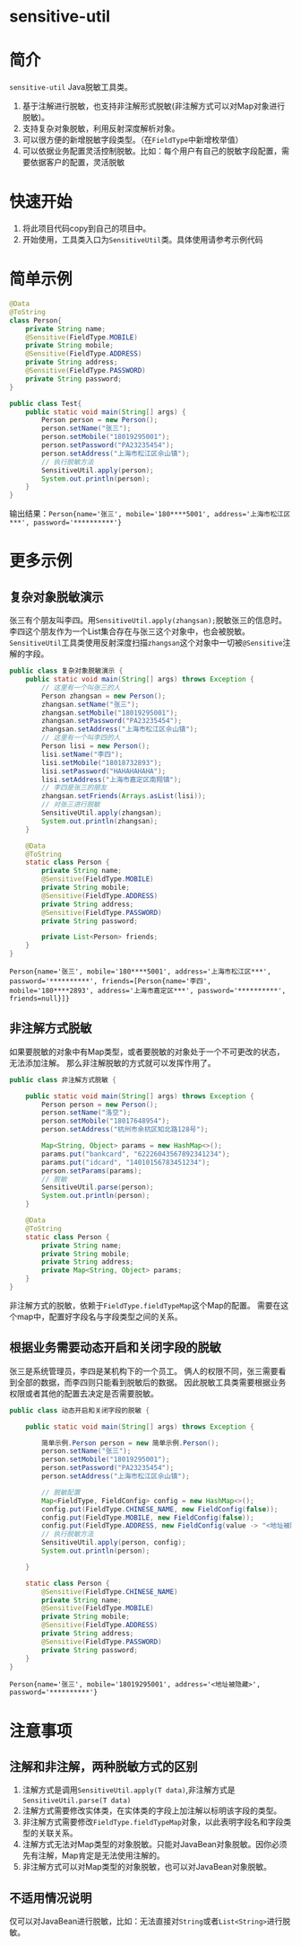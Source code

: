 # sensitive-util

# 简介

`sensitive-util` Java脱敏工具类。

1. 基于注解进行脱敏，也支持非注解形式脱敏(非注解方式可以对Map对象进行脱敏)。
2. 支持复杂对象脱敏，利用反射深度解析对象。
3. 可以很方便的新增脱敏字段类型。（在`FieldType`中新增枚举值）
4. 可以依据业务配置灵活控制脱敏。比如：每个用户有自己的脱敏字段配置，需要依据客户的配置，灵活脱敏

# 快速开始
1. 将此项目代码copy到自己的项目中。
2. 开始使用，工具类入口为`SensitiveUtil`类。具体使用请参考示例代码

# 简单示例
```java
@Data
@ToString
class Person{
    private String name;
    @Sensitive(FieldType.MOBILE)
    private String mobile;
    @Sensitive(FieldType.ADDRESS)
    private String address;
    @Sensitive(FieldType.PASSWORD)
    private String password;
}

public class Test{
    public static void main(String[] args) {
        Person person = new Person();
        person.setName("张三");
        person.setMobile("18019295001");
        person.setPassword("PA23235454");
        person.setAddress("上海市松江区佘山镇");
        // 执行脱敏方法
        SensitiveUtil.apply(person);
        System.out.println(person);
    }
}
```
输出结果：`Person{name='张三', mobile='180****5001', address='上海市松江区***', password='**********'}`


# 更多示例

## 复杂对象脱敏演示
张三有个朋友叫李四。用`SensitiveUtil.apply(zhangsan);`脱敏张三的信息时。
李四这个朋友作为一个List<Person>集合存在与张三这个对象中，也会被脱敏。
`SensitiveUtil`工具类使用反射深度扫描`zhangsan`这个对象中一切被`@Sensitive`注解的字段。

```java
public class 复杂对象脱敏演示 {
    public static void main(String[] args) throws Exception {
        // 这里有一个叫张三的人
        Person zhangsan = new Person();
        zhangsan.setName("张三");
        zhangsan.setMobile("18019295001");
        zhangsan.setPassword("PA23235454");
        zhangsan.setAddress("上海市松江区佘山镇");
        // 这里有一个叫李四的人
        Person lisi = new Person();
        lisi.setName("李四");
        lisi.setMobile("18018732893");
        lisi.setPassword("HAHAHAHAHA");
        lisi.setAddress("上海市嘉定区南翔镇");
        // 李四是张三的朋友
        zhangsan.setFriends(Arrays.asList(lisi));
        // 对张三进行脱敏
        SensitiveUtil.apply(zhangsan);
        System.out.println(zhangsan);
    }

    @Data
    @ToString
    static class Person {
        private String name;
        @Sensitive(FieldType.MOBILE)
        private String mobile;
        @Sensitive(FieldType.ADDRESS)
        private String address;
        @Sensitive(FieldType.PASSWORD)
        private String password;

        private List<Person> friends;
    }
}

```
`Person{name='张三', mobile='180****5001', address='上海市松江区***', password='**********', friends=[Person{name='李四', mobile='180****2893', address='上海市嘉定区***', password='**********', friends=null}]}`

## 非注解方式脱敏

如果要脱敏的对象中有Map类型，或者要脱敏的对象处于一个不可更改的状态，无法添加注解。
那么非注解脱敏的方式就可以发挥作用了。

```java
public class 非注解方式脱敏 {

    public static void main(String[] args) throws Exception {
        Person person = new Person();
        person.setName("洛空");
        person.setMobile("18017648954");
        person.setAddress("杭州市余杭区知北路128号");

        Map<String, Object> params = new HashMap<>();
        params.put("bankcard", "62226043567892341234");
        params.put("idcard", "14010156783451234");
        person.setParams(params);
        // 脱敏
        SensitiveUtil.parse(person);
        System.out.println(person);
    }

    @Data
    @ToString
    static class Person {
        private String name;
        private String mobile;
        private String address;
        private Map<String, Object> params;
    }
}
```

非注解方式的脱敏，依赖于`FieldType.fieldTypeMap`这个Map的配置。
需要在这个map中，配置好字段名与字段类型之间的关系。


## 根据业务需要动态开启和关闭字段的脱敏

张三是系统管理员，李四是某机构下的一个员工。
俩人的权限不同，张三需要看到全部的数据，而李四则只能看到脱敏后的数据。
因此脱敏工具类需要根据业务权限或者其他的配置去决定是否需要脱敏。

```java
public class 动态开启和关闭字段的脱敏 {

    public static void main(String[] args) throws Exception {

        简单示例.Person person = new 简单示例.Person();
        person.setName("张三");
        person.setMobile("18019295001");
        person.setPassword("PA23235454");
        person.setAddress("上海市松江区佘山镇");

        // 脱敏配置
        Map<FieldType, FieldConfig> config = new HashMap<>();
        config.put(FieldType.CHINESE_NAME, new FieldConfig(false));
        config.put(FieldType.MOBILE, new FieldConfig(false));
        config.put(FieldType.ADDRESS, new FieldConfig(value -> "<地址被隐藏>"));
        // 执行脱敏方法
        SensitiveUtil.apply(person, config);
        System.out.println(person);

    }

    static class Person {
        @Sensitive(FieldType.CHINESE_NAME)
        private String name;
        @Sensitive(FieldType.MOBILE)
        private String mobile;
        @Sensitive(FieldType.ADDRESS)
        private String address;
        @Sensitive(FieldType.PASSWORD)
        private String password;
    }
}
```

`Person{name='张三', mobile='18019295001', address='<地址被隐藏>', password='**********'}`


# 注意事项

## 注解和非注解，两种脱敏方式的区别
1. 注解方式是调用`SensitiveUtil.apply(T data)`,非注解方式是`SensitiveUtil.parse(T data)`
2. 注解方式需要修改实体类，在实体类的字段上加注解以标明该字段的类型。
3. 非注解方式需要修改`FieldType.fieldTypeMap`对象，以此表明字段名和字段类型的关联关系。
4. 注解方式无法对Map类型的对象脱敏。只能对JavaBean对象脱敏。因你必须先有注解，Map肯定是无法使用注解的。
5. 非注解方式可以对Map类型的对象脱敏，也可以对JavaBean对象脱敏。

## 不适用情况说明
仅可以对JavaBean进行脱敏，比如：无法直接对`String`或者`List<String>`进行脱敏。